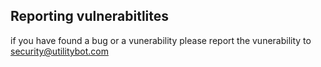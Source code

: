 ## Reporting vulnerabitlites 

if you have found a bug or a vunerability please report the vunerability to security@utilitybot.com